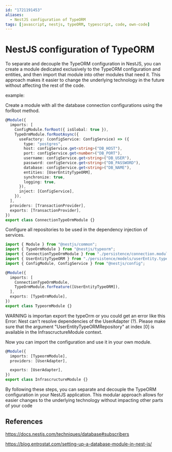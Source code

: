 ```yaml
---
id: "1721191453"
aliases:
  - NestJS configuration of TypeORM
tags: [javascript, nestjs, typeORM, typescript, code, own-code]
---
```


# NestJS configuration of TypeORM

To separate and decouple the TypeORM configuration in NestJS, you can create a module dedicated exclusively to the TypeORM configuration and entities, and then import that module into other modules that need it. This approach makes it easier to change the underlying technology in the future without affecting the rest of the code.

example:

Create a module with all the database connection configurations using the forRoot method.

```typescript
@Module({
  imports: [
    ConfigModule.forRoot({ isGlobal: true }),
    TypeOrmModule.forRootAsync({
      useFactory: (configService: ConfigService) => ({
        type: "postgres",
        host: configService.get<string>("DB_HOST"),
        port: configService.get<number>("DB_PORT"),
        username: configService.get<string>("DB_USER"),
        password: configService.get<string>("DB_PASSWORD"),
        database: configService.get<string>("DB_NAME"),
        entities: [UserEntityTypeORM],
        synchronize: true,
        logging: true,
      }),
      inject: [ConfigService],
    }),
  ],
  providers: [TransactionProvider],
  exports: [TransactionProvider],
})
export class ConnectionTypeOrmModule {}
```

Configure all repositories to be used in the dependency injection of services.

```typescript
import { Module } from "@nestjs/common";
import { TypeOrmModule } from "@nestjs/typeorm";
import { ConnectionTypeOrmModule } from "./persistence/connection.module";
import { UserEntityTypeORM } from "./persistence/models/userEntity.typeorm";
import { ConfigModule, ConfigService } from "@nestjs/config";

@Module({
  imports: [
    ConnectionTypeOrmModule,
    TypeOrmModule.forFeature([UserEntityTypeORM]),
  ],
  exports: [TypeOrmModule],
})
export class TypeormModule {}
```

WARNING
is importan export the typeOrm or you could get an error like this
Error: Nest can't resolve dependencies of the UserAdapter (?). Please make sure that the argument "UserEntityTypeORMRepository" at index [0] is available in the InfrascructureModule context.

Now you can import the configuration and use it in your own module.

```typescript
@Module({
  imports: [TypeormModule],
  providers: [UserAdapter],

  exports: [UserAdapter],
})
export class InfrascructureModule {}
```

By following these steps, you can separate and decouple the TypeORM configuration in your NestJS application. This modular approach allows for easier changes to the underlying technology without impacting other parts of your code

## References

<https://docs.nestjs.com/techniques/database#subscribers>

<https://blog.entrostat.com/setting-up-a-database-module-in-nest-js/>
